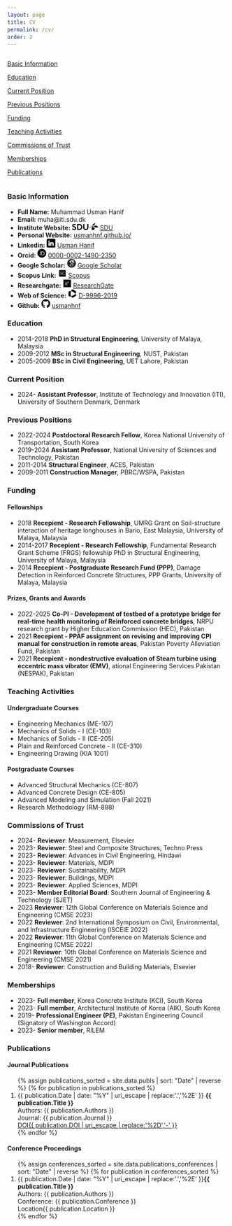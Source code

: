 ```yaml
---
layout: page
title: CV
permalink: /cv/
order: 2
---
```


<div class= "maincontainer">
    <div class="column left-container">
        <div class="sidebar">
                <p>
                <p><a href="#basic-info">Basic Information</a></p>
                <p><a href="#education">Education</a></p>
                <p><a href="#current-position">Current Position</a></p>
                <p><a href="#previous-positions">Previous Positions</a></p>
                <p><a href="#funding">Funding</a></p>
                <p><a href="#teaching-activities">Teaching Activities</a></p>
                <p><a href="#commissions-of-trust">Commissions of Trust</a></p>
                <p><a href="#memberships">Memberships</a></p>
                <p><a href="#publications">Publications</a></p>
                </p>
        </div>
    </div>
    <div class="column right-container">
        <!-- R  ight Container (CV) -->
        <div class="mainbar" id="basic-info">
            <h3>Basic Information</h3>
            <ul>
                <li><strong>Full Name:</strong> Muhammad Usman Hanif</li>
                <li><strong>Email:</strong> muha@iti.sdu.dk</li>
                <li><strong>Institute Website:</strong> <img src="/assets/icons/icon_sdu.png" alt="AcademicLink"  style="height:16px;"> <a href="https://portal.findresearcher.sdu.dk/da/persons/muha" target="_blank">SDU</a></li>
                <li><strong>Personal Website:</strong> <a href="https://usmanhnf.github.io/">usmanhnf.github.io/</a></li>
                <li><strong>Linkedin:</strong> <img src="/assets/icons/icon_in.png" alt="Linkedin"  style="width:20px;height:20px;"> <a href="https://www.linkedin.com/in/usmanhnf" target="_blank">Usman Hanif</a></li>
                <li><strong>Orcid:</strong> <img src="/assets/icons/icon_orcid.png" alt="ORCID"  style="width:20px;height:20px;"> <a href="https://orcid.org/0000-0002-1490-2350" target="_blank">0000-0002-1490-2350</a></li>
                <li><strong>Google Scholar:</strong> <img src="/assets/icons/icon_gscholar.jpg" alt="Google Scholar"  style="width:20px;height:20px;"> <a href="https://scholar.google.com.pk/citations?user=v-OxcFMAAAAJ&hl=en&oi=ao" target="_blank">Google Scholar</a></li>
                <li><strong>Scopus Link:</strong> <img src="/assets/icons/icon_scopus.svg" alt="Scopus Link"  style="width:20px;height:20px;"> <a href="https://www.scopus.com/authid/detail.uri?authorId=55737908100" target="_blank">Scopus</a></li>
                <li><strong>Researchgate:</strong> <img src="/assets/icons/icon_rg.png" alt="Scopus Link"  style="width:20px;height:20px;"> <a href="https://www.researchgate.net/profile/Usman_Hanif3" target="_blank">ResearchGate</a></li>
                <li><strong>Web of Science:</strong> <img src="/assets/icons/icon_wos.png" alt="WOS Link"  style="width:20px;height:20px;"> <a href="https://www.webofscience.com/wos/author/record/D-9996-2019" target="_blank">D-9996-2019 </a></li>
                <li><strong>Github:</strong> <img src="/assets/icons/icon_github.png" alt="Github"  style="width:20px;height:20px;"> <a href="https://github.com/usmanhnf" target="_blank">usmanhnf </a></li>
            </ul>
        </div>
        <div class="mainbar" id="education">
            <h3>Education</h3>
            <ul>
            <li><span class="yearbadge">2014-2018</span> <strong>PhD in Structural Engineering</strong>, University of Malaya, Malaysia</li>
                <li><span class="yearbadge">2009-2012</span> <strong>MSc in Structural Engineering</strong>, NUST, Pakistan</li>
                <li><span class="yearbadge">2005-2009</span> <strong>BSc in Civil Engineering</strong>, UET Lahore, Pakistan</li>
            </ul>
        </div>
        <div class="mainbar" id="current-position">
            <h3>Current Position</h3>
            <ul>
               <li><span class="yearbadge">2024-</span> <strong>Assistant Professor</strong>, Institute of Technology and Innovation (ITI), University of Southern Denmark, Denmark</li>
            </ul>
        </div>
        <div class="mainbar" id="previous-positions">
            <h3>Previous Positions</h3>
             <ul>
               <li><span class="yearbadge">2022-2024</span> <strong>Postdoctoral Research Fellow</strong>, Korea National University of Transportation, South Korea</li>
               <li><span class="yearbadge">2019-2024</span> <strong>Assistant Professor</strong>, National University of Sciences and Technology, Pakistan</li>
               <li><span class="yearbadge">2011-2014</span> <strong>Structural Engineer</strong>, ACES, Pakistan</li>
               <li><span class="yearbadge">2009-2011</span> <strong>Construction Manager</strong>, PBRC/WSPA, Pakistan</li>
            </ul>
        </div>
        <div class="mainbar" id="funding">
            <h3>Funding</h3>
            <h4>Fellowships</h4>
            <ul>
                <li><span class="yearbadge">2018</span> <strong>Recepient - Research Fellowship</strong>,  UMRG Grant on Soil-structure interaction of heritage longhouses in Bario, East Malaysia, University of Malaya, Malaysia</li>   
                <li><span class="yearbadge">2014-2017</span> <strong>Recepient - Research Fellowship</strong>, Fundamental Research Grant Scheme (FRGS) fellowship PhD in Structural Engineering, University of Malaya, Malaysia</li>
                <li><span class="yearbadge">2014</span> <strong>Recepient - Postgraduate Research Fund (PPP)</strong>, Damage Detection in Reinforced Concrete Structures, PPP Grants, University of Malaya, Malaysia</li>
            </ul>
            <h4>Prizes, Grants and Awards</h4>
            <ul>
                <li><span class="yearbadge">2022-2025</span> <strong>Co-PI - Development of testbed of a prototype bridge for real-time health monitoring of Reinforced concrete bridges</strong>,  NRPU research grant by Higher Education Commission (HEC), Pakistan</li>
                <li><span class="yearbadge">2021</span> <strong>Recepient - PPAF assignment on revising and improving CPI manual for construction in remote areas</strong>,  Pakistan Poverty Alleviation Fund, Pakistan</li>
                <li><span class="yearbadge">2021</span> <strong>Recepient - nondestructive evaluation of Steam turbine using eccentric mass vibrator (EMV)</strong>,  ational Engineering Services Pakistan (NESPAK), Pakistan</li>
            </ul>
        </div>
        <div class="mainbar" id="teaching-activities">
            <h3>Teaching Activities</h3>
            <h4>Undergraduate Courses</h4>
            <ul>
                <li>Engineering Mechanics (ME-107) </li>
                <li>Mechanics of Solids - I (CE-103)</li>
                <li>Mechanics of Solids - II (CE-205)</li>
                <li>Plain and Reinforced Concrete - II (CE-310)</li>
                <li>Engineering Drawing (KIA 1001)</li>
            </ul>
            <h4>Postgraduate Courses</h4>
            <ul>
                <li>Advanced Structural Mechanics (CE-807)</li>
                <li>Advanced Concrete Design (CE-805)</li>
                <li>Advanced Modeling and Simulation (Fall 2021)</li>
                <li>Research Methodology (RM-898)</li>
            </ul>
        </div>
        <div class="mainbar" id="commissions-of-trust">
            <h3>Commissions of Trust</h3>
            <ul>
                <li><span class="yearbadge">2024-</span> <strong>Reviewer</strong>:  Measurement, Elsevier</li>
                <li><span class="yearbadge">2023-</span> <strong>Reviewer</strong>:  Steel and Composite Structures, Techno Press</li>
                <li><span class="yearbadge">2023-</span> <strong>Reviewer</strong>:  Advances in Civil Engineering, Hindawi</li>
                <li><span class="yearbadge">2023-</span> <strong>Reviewer</strong>:  Materials, MDPI</li>
                <li><span class="yearbadge">2023-</span> <strong>Reviewer</strong>:  Sustainability, MDPI</li>
                <li><span class="yearbadge">2023-</span> <strong>Reviewer</strong>:  Buildings, MDPI</li>
                <li><span class="yearbadge">2023-</span> <strong>Reviewer</strong>:  Applied Sciences, MDPI</li>
                <li><span class="yearbadge">2023-</span> <strong>Member Editorial Board</strong>:  Southern Journal of Engineering & Technology (SJET)</li>
                <li><span class="yearbadge">2023</span> <strong>Reviewer</strong>:  12th Global Conference on Materials Science and Engineering (CMSE 2023)</li>
                <li><span class="yearbadge">2022</span> <strong>Reviewer</strong>: 2nd International Symposium on Civil, Environmental, and Infrastructure Engineering (ISCEIE 2022)</li>
                <li><span class="yearbadge">2022</span> <strong>Reviewer</strong>: 11th Global Conference on Materials Science and Engineering (CMSE 2022)</li>
                <li><span class="yearbadge">2021</span> <strong>Reviewer</strong>: 10th Global Conference on Materials Science and Engineering (CMSE 2021)</li>
                <li><span class="yearbadge">2018-</span> <strong>Reviewer</strong>:  Construction and Building Materials, Elsevier</li>
            </ul>
        </div>
        <div class="mainbar" id="memberships">
            <h3>Memberships</h3>
            <ul>
                <li><span class="yearbadge">2023-</span> <strong>Full member</strong>, Korea Concrete Institute (KCI), South Korea</li>
                <li><span class="yearbadge">2023-</span> <strong>Full member</strong>, Architectural Institute of Korea (AIK), South Korea</li>
                <li><span class="yearbadge">2019-</span> <strong>Professional Engineer (PE)</strong>, Pakistan Engineering Council (Signatory of Washington Accord)</li>
                <li><span class="yearbadge">2023-</span> <strong>Senior member</strong>, RILEM</li>
            </ul> 
        </div>
        <div class="mainbar" id="publications">
            <h3>Publications</h3>
            <h4>Journal Publications</h4>
            <ol>
                {% assign publications_sorted = site.data.publs | sort: "Date" | reverse %}
                {% for publication in publications_sorted %}
                <li>
                <span class="yearbadge">{{ publication.Date | date: "%Y" | uri_escape | replace:'.','%2E' }}</span> <strong>{{ publication.Title }}</strong><br>
                Authors: {{ publication.Authors }}<br>
                Journal: {{ publication.Journal }}<br>
                <a href="{{ publication.DOI }}" target="_blank" class="badge-link">
                <div class="badge-container"><span class="content doi">DOI</span><span class="content badgepub badge-primary">{{ publication.DOI | uri_escape | replace:'%2D','-' }}</span></div>
                </a>
                </li>
                {% endfor %}
            </ol>
            <h4>Conference Proceedings</h4>
            <ol>
                {% assign conferences_sorted = site.data.publications_conferences | sort: "Date" | reverse %}
                {% for publication in conferences_sorted %}
                <li>
                    <span class="yearbadge">{{ publication.Date | date: "%Y" | uri_escape | replace:'.','%2E' }}</span><strong>{{ publication.Title }}</strong><br>
                    Authors: {{ publication.Authors }}<br>
                    Conference: {{ publication.Conference }}<br>
                    <div class="badge-container"><span class="content doi">Location</span><span class="content badgepub badge-primary">{{ publication.Location }}</span></div>
                </li>
                {% endfor %}
            </ol>
            </div>
    </div>
</div>